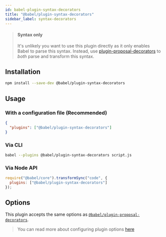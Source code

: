 ```yaml
---
id: babel-plugin-syntax-decorators
title: "@babel/plugin-syntax-decorators"
sidebar_label: syntax-decorators
---
```


> #### Syntax only
>
> It's unlikely you want to use this plugin directly as it only enables Babel to parse this syntax. Instead, use [plugin-proposal-decorators](plugin-proposal-decorators.md) to _both_ parse and transform this syntax.

## Installation

```sh
npm install --save-dev @babel/plugin-syntax-decorators
```

## Usage

### With a configuration file (Recommended)

```json
{
  "plugins": ["@babel/plugin-syntax-decorators"]
}
```

### Via CLI

```sh
babel --plugins @babel/plugin-syntax-decorators script.js
```

### Via Node API

```javascript
require("@babel/core").transformSync("code", {
  plugins: ["@babel/plugin-syntax-decorators"]
});
```

## Options

This plugin accepts the same options as [`@babel/plugin-proposal-decorators`](plugin-proposal-decorators.md).

> You can read more about configuring plugin options [here](https://babeljs.io/docs/en/plugins#plugin-options)
